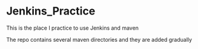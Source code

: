 # Jenkins_Practice
This is the place I practice to use Jenkins and maven

The repo contains several maven directories and they are added gradually
